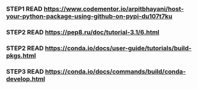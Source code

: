 ### STEP1 READ https://www.codementor.io/arpitbhayani/host-your-python-package-using-github-on-pypi-du107t7ku


### STEP2 READ https://pep8.ru/doc/tutorial-3.1/6.html


### STEP2 READ https://conda.io/docs/user-guide/tutorials/build-pkgs.html


### STEP3 READ https://conda.io/docs/commands/build/conda-develop.html 
